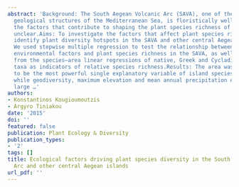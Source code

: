```yaml
---
abstract: 'Background: The South Aegean Volcanic Arc (SAVA), one of the most notable
  geological structures of the Mediterranean Sea, is floristically well known. Nevertheless,
  the factors that contribute to shaping the plant species richness of the SAVA remain
  unclear.Aims: To investigate the factors that affect plant species richness and
  identify plant diversity hotspots in the SAVA and other central Aegean islands.Methods:
  We used stepwise multiple regression to test the relationship between a number of
  environmental factors and plant species richness in the SAVA, as well as the residuals
  from the species–area linear regressions of native, Greek and Cycladian endemic
  taxa as indicators of relative species richness.Results: The area was confirmed
  to be the most powerful single explanatory variable of island species richness,
  while geodiversity, maximum elevation and mean annual precipitation explained a
  large …'
authors:
- Konstantinos Kougioumoutzis
- Argyro Tiniakou
date: '2015'
doi: ''
featured: false
publication: Plant Ecology & Diversity
publication_types:
- '2'
tags: []
title: Ecological factors driving plant species diversity in the South Aegean Volcanic
  Arc and other central Aegean islands
url_pdf: ''
---
```

